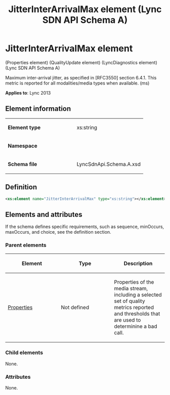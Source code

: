 ﻿---
title: JitterInterArrivalMax element  (Lync SDN API Schema A)
TOCTitle: JitterInterArrivalMax element
ms:assetid: 7d51261a-c597-9db3-5683-2a101e892beb
ms:mtpsurl: https://msdn.microsoft.com/library/Dn455068(v=office.15)
ms:contentKeyID: 57260947
ms.date: 07/24/2014
mtps_version: v=office.15
dev_langs:
- xml
---

# JitterInterArrivalMax element 

(Properties element) (QualityUpdate element) (LyncDiagnostics element) (Lync SDN API Schema A)

Maximum inter-arrival jitter, as specified in \[RFC3550\] section 6.4.1. This metric is reported for all modalities/media types when available. (ms)


**Applies to**: Lync 2013

## Element information

<table>
<colgroup>
<col style="width: 50%" />
<col style="width: 50%" />
</colgroup>
<tbody>
<tr class="odd">
<td><p><strong>Element type</strong></p></td>
<td><p>xs:string</p></td>
</tr>
<tr class="even">
<td><p><strong>Namespace</strong></p></td>
<td><p></p></td>
</tr>
<tr class="odd">
<td><p><strong>Schema file</strong></p></td>
<td><p>LyncSdnApi.Schema.A.xsd</p></td>
</tr>
</tbody>
</table>


## Definition

```xml
<xs:element name="JitterInterArrivalMax" type="xs:string"></xs:element>
```

## Elements and attributes

If the schema defines specific requirements, such as sequence, minOccurs, maxOccurs, and choice, see the definition section.

### Parent elements

<table>
<colgroup>
<col style="width: 33%" />
<col style="width: 33%" />
<col style="width: 33%" />
</colgroup>
<thead>
<tr class="header">
<th><p>Element</p></th>
<th><p>Type</p></th>
<th><p>Description</p></th>
</tr>
</thead>
<tbody>
<tr class="odd">
<td><p><a href="properties-element-qualityupdate-element-sdn-api-schema-a.md">Properties</a></p></td>
<td><p>Not defined</p></td>
<td><p>Properties of the media stream, including a selected set of quality metrics reported and thresholds that are used to determinine a bad call.</p></td>
</tr>
</tbody>
</table>


### Child elements

None.

### Attributes

None.

